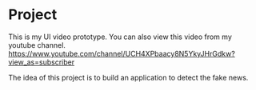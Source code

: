 # Project
This is my UI video prototype.
You can also view this video from my youtube channel.
https://www.youtube.com/channel/UCH4XPbaacy8N5YkyJHrGdkw?view_as=subscriber

The idea of this project is to build an application to detect the fake news.
